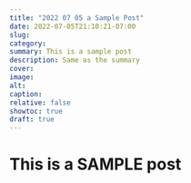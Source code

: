 ```yaml
---
title: "2022 07 05 a Sample Post"
date: 2022-07-05T21:10:21-07:00
slug:
category:
summary: This is a sample post
description: Same as the summary
cover:
image:
alt:
caption:
relative: false
showtoc: true
draft: true
---
```

# This is a **SAMPLE post**
